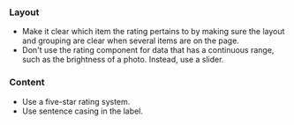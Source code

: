 ### Layout

- Make it clear which item the rating pertains to by making sure the layout and grouping are clear when several items are on the page.
- Don't use the rating component for data that has a continuous range, such as the brightness of a photo. Instead, use a slider.

### Content

- Use a five-star rating system.
- Use sentence casing in the label.
